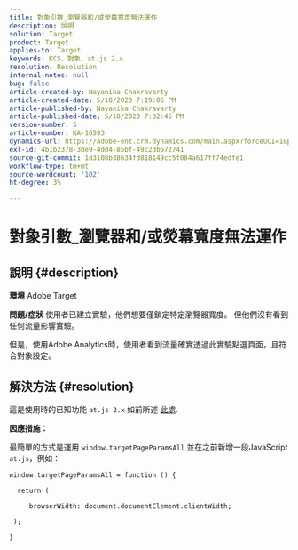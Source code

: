 ```yaml
---
title: 對象引數_瀏覽器和/或熒幕寬度無法運作
description: 說明
solution: Target
product: Target
applies-to: Target
keywords: KCS、對象、at.js 2.x
resolution: Resolution
internal-notes: null
bug: false
article-created-by: Nayanika Chakravarty
article-created-date: 5/10/2023 7:19:06 PM
article-published-by: Nayanika Chakravarty
article-published-date: 5/10/2023 7:32:45 PM
version-number: 5
article-number: KA-16593
dynamics-url: https://adobe-ent.crm.dynamics.com/main.aspx?forceUCI=1&pagetype=entityrecord&etn=knowledgearticle&id=33aea286-67ef-ed11-8849-6045bd006239
exl-id: 4b1b2378-3de9-4dd4-85bf-49c2db672741
source-git-commit: 1d3108b38634fd818149cc5f084a617ff74edfe1
workflow-type: tm+mt
source-wordcount: '102'
ht-degree: 3%

---
```


# 對象引數_瀏覽器和/或熒幕寬度無法運作

## 說明 {#description}

<b>環境</b>
Adobe Target


<b>問題/症狀</b>
使用者已建立實驗，他們想要僅鎖定特定瀏覽器寬度。 但他們沒有看到任何流量影響實驗。

但是，使用Adobe Analytics時，使用者看到流量確實透過此實驗點選頁面，且符合對象設定。


## 解決方法 {#resolution}


這是使用時的已知功能 `at.js 2.x` 如前所述 [此處](https://experienceleague.adobe.com/docs/target-dev/developer/client-side/at-js-implementation/upgrading-from-atjs-1x-to-atjs-20.html).

<b>因應措施：</b>

最簡單的方式是運用 `window.targetPageParamsAll` 並在之前新增一段JavaScript `at.js`，例如：


```
window.targetPageParamsAll = function () {

  return (

     browserWidth: document.documentElement.clientWidth;

 );

}
```
